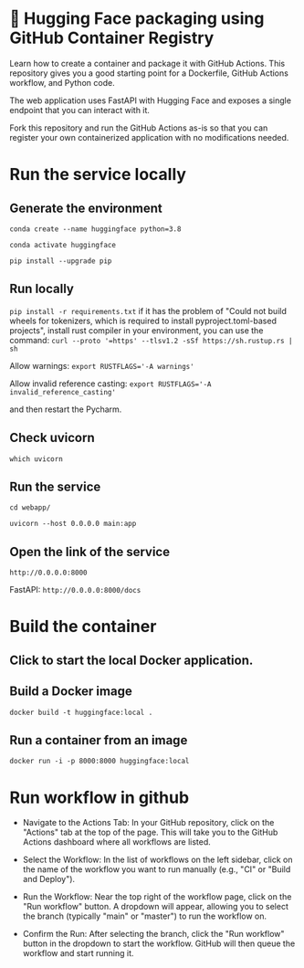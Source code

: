 # 🤗 Hugging Face packaging using GitHub Container Registry

Learn how to create a container and package it with GitHub Actions. This repository gives you a good starting point for a Dockerfile, GitHub Actions workflow, and Python code.

The web application uses FastAPI with Hugging Face and exposes a single endpoint that you can interact with it. 

Fork this repository and run the GitHub Actions as-is so that you can register your own containerized application with no modifications needed.
# Run the service locally
## Generate the environment
`conda create --name huggingface python=3.8`

`conda activate huggingface`

`pip install --upgrade pip`

## Run locally
`pip install -r requirements.txt`
if it has the problem of "Could not build wheels for tokenizers, which is required to install pyproject.toml-based projects", install rust compiler in your environment, you can use the command:
`curl --proto '=https' --tlsv1.2 -sSf https://sh.rustup.rs | sh
`

Allow warnings: `export RUSTFLAGS='-A warnings'`

Allow invalid reference casting: `export RUSTFLAGS='-A invalid_reference_casting'`

and then restart the Pycharm.
## Check uvicorn
`which uvicorn`
## Run the service
`cd webapp/`

`uvicorn --host 0.0.0.0 main:app
`
## Open the link of the service
`http://0.0.0.0:8000`

FastAPI: `http://0.0.0.0:8000/docs`

# Build the container
## Click to start the local Docker application.
## Build a Docker image
`docker build -t huggingface:local .`
## Run a container from an image
`docker run -i -p 8000:8000 huggingface:local
`

# Run workflow in github
* Navigate to the Actions Tab: In your GitHub repository, click on the "Actions" tab at the top of the page. This will take you to the GitHub Actions dashboard where all workflows are listed.

* Select the Workflow: In the list of workflows on the left sidebar, click on the name of the workflow you want to run manually (e.g., "CI" or "Build and Deploy").

* Run the Workflow: Near the top right of the workflow page, click on the "Run workflow" button. A dropdown will appear, allowing you to select the branch (typically "main" or "master") to run the workflow on.

* Confirm the Run: After selecting the branch, click the "Run workflow" button in the dropdown to start the workflow. GitHub will then queue the workflow and start running it.